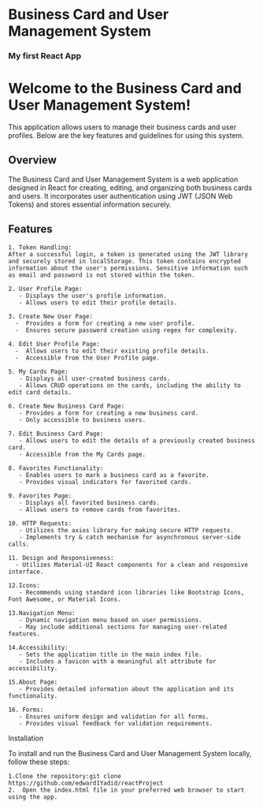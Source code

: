 # Business Card and User Management System
### My first React App

# Welcome to the Business Card and User Management System!

This application allows users to manage their business cards and user profiles. Below are the key features and guidelines for using this system.

## Overview

The Business Card and User Management System is a web application designed in React for creating, editing, and organizing both business cards and users. It incorporates user authentication using JWT (JSON Web Tokens) and stores essential information securely.

## Features

    1. Token Handling:
    After a successful login, a token is generated using the JWT library and securely stored in localStorage. This token contains encrypted information about the user's permissions. Sensitive information such as email and password is not stored within the token.

    2. User Profile Page:
       - Displays the user's profile information.
       - Allows users to edit their profile details.

    3. Create New User Page:
      -  Provides a form for creating a new user profile.
      -  Ensures secure password creation using regex for complexity.

    4. Edit User Profile Page:
      -  Allows users to edit their existing profile details.
      -  Accessible from the User Profile page.

    5. My Cards Page:
       - Displays all user-created business cards.
       - Allows CRUD operations on the cards, including the ability to edit card details.

    6. Create New Business Card Page:
       - Provides a form for creating a new business card.
       - Only accessible to business users.

    7. Edit Business Card Page:
       - Allows users to edit the details of a previously created business card.
       - Accessible from the My Cards page.

    8. Favorites Functionality:
       - Enables users to mark a business card as a favorite.
       - Provides visual indicators for favorited cards.

    9. Favorites Page:
       - Displays all favorited business cards.
       - Allows users to remove cards from favorites.

    10. HTTP Requests:
       - Utilizes the axios library for making secure HTTP requests.
       - Implements try & catch mechanism for asynchronous server-side calls.

    11. Design and Responsiveness:
      - Utilizes Material-UI React components for a clean and responsive interface.

    12.Icons:
       - Recommends using standard icon libraries like Bootstrap Icons, Font Awesome, or Material Icons.

    13.Navigation Menu:
       - Dynamic navigation menu based on user permissions.
       - May include additional sections for managing user-related features.

    14.Accessibility:
       - Sets the application title in the main index file.
       - Includes a favicon with a meaningful alt attribute for accessibility.

    15.About Page:
       - Provides detailed information about the application and its functionality.

    16. Forms:
       - Ensures uniform design and validation for all forms.
       - Provides visual feedback for validation requirements.

Installation

To install and run the Business Card and User Management System locally, follow these steps:

    1.Clone the repository:git clone https://github.com/edward1Yadid/reactProject
    2.  Open the index.html file in your preferred web browser to start using the app.





   